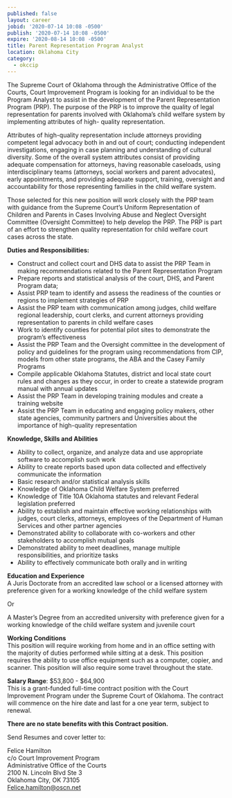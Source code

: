 ```yaml
---
published: false
layout: career
jobid: '2020-07-14 10:08 -0500'
publish: '2020-07-14 10:08 -0500'
expire: '2020-08-14 10:08 -0500'
title: Parent Representation Program Analyst
location: Oklahoma City
category:
  - okccip
---
```

The Supreme Court of Oklahoma through the Administrative Office of the Courts, Court Improvement Program is looking for an individual to be the Program Analyst to assist in the development of the Parent Representation Program (PRP).  The purpose of the PRP is to improve the quality of legal representation for parents involved with Oklahoma’s child welfare system by implementing attributes of high- quality representation.

Attributes of high-quality representation include attorneys providing competent legal advocacy both in and out of court; conducting independent investigations, engaging in case planning and understanding of cultural diversity. Some of the overall system attributes consist of providing adequate compensation for attorneys, having reasonable caseloads, using interdisciplinary teams (attorneys, social workers and parent advocates), early appointments, and providing adequate support, training, oversight and accountability for those representing families in the child welfare system.

Those selected for this new position will work closely with the PRP team with guidance from the Supreme Court’s Uniform Representation of Children and Parents in Cases Involving Abuse and Neglect Oversight Committee (Oversight Committee) to help develop the PRP.  The PRP is part of an effort to strengthen quality representation for child welfare court cases across the state.

**Duties and Responsibilities:**  
- Construct and collect court and DHS data to assist the PRP Team in making recommendations related to the Parent Representation Program
- Prepare reports and statistical analysis of the court, DHS, and Parent Program data;
- Assist PRP team to identify and assess the readiness of the counties or regions to implement strategies of PRP
- Assist the PRP team with communication among judges, child welfare regional leadership, court clerks, and current attorneys providing representation to parents in child welfare cases  
- Work to identify counties for potential pilot sites to demonstrate the program’s effectiveness 
- Assist the PRP Team and the Oversight committee in the development of policy and guidelines for the program using recommendations from CIP, models from other state programs, the ABA  and the Casey Family Programs
- Compile applicable Oklahoma Statutes, district and local state court rules and changes as they occur, in order to create a statewide program manual with annual updates 
- Assist the PRP Team in developing training modules and create a training website
- Assist the PRP Team in educating and engaging policy makers, other state agencies, community partners and Universities about the importance of high-quality representation

**Knowledge, Skills and Abilities**   
- Ability to collect, organize, and analyze data and use appropriate software to accomplish such work
- Ability to create reports based upon data collected and effectively communicate the information
- Basic research and/or statistical analysis skills 
- Knowledge of Oklahoma Child Welfare System preferred
- Knowledge of Title 10A Oklahoma statutes and relevant Federal legislation preferred
- Ability to establish and maintain effective working relationships with judges, court clerks, attorneys, employees of the Department of Human Services and other partner agencies 
- Demonstrated ability to collaborate with co-workers and other stakeholders to accomplish mutual goals
- Demonstrated ability to meet deadlines, manage multiple responsibilities, and prioritize tasks
- Ability to effectively communicate both orally and in writing

**Education and Experience**  
A Juris Doctorate from an accredited law school or a licensed attorney with preference given for a working knowledge of the child welfare system 

Or

A Master’s Degree from an accredited university with preference given for a working knowledge of the child welfare system and juvenile court

**Working Conditions**   
This position will require working from home and in an office setting with the majority of duties  performed while sitting at a desk.  This position requires the ability to use office equipment such as a computer, copier, and scanner.  This position will also require some travel throughout the state. 

**Salary Range**: $53,800 - $64,900  
This is a grant-funded full-time contract position with the Court Improvement Program under the Supreme Court of Oklahoma.  The contract will commence on the hire date and last for a one year term, subject to renewal.  

**There are no state benefits with this Contract position.**


Send Resumes and cover letter to:

Felice Hamilton  
c/o Court Improvement Program  
Administrative Office of the Courts  
2100 N. Lincoln Blvd Ste 3  
Oklahoma City, OK 73105  
[Felice.hamilton@oscn.net](mailto:Felice.hamilton@oscn.net)
